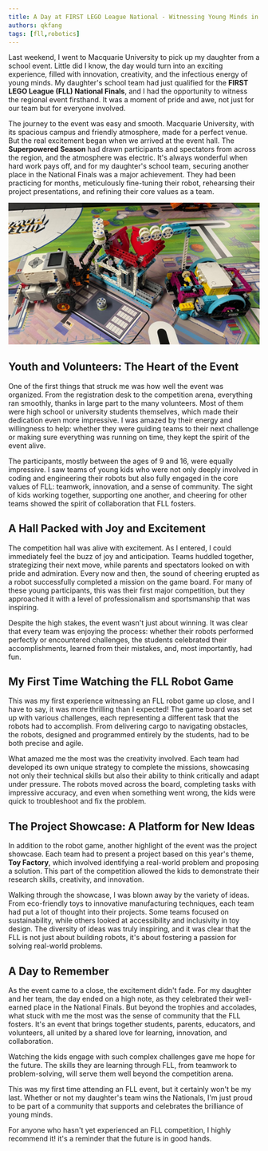 ```yaml
---
title: A Day at FIRST LEGO League National - Witnessing Young Minds in Action
authors: qkfang
tags: [fll,robotics]
---
```



Last weekend, I went to Macquarie University to pick up my daughter from a school event. Little did I know, the day would turn into an exciting experience, filled with innovation, creativity, and the infectious energy of young minds. My daughter's school team had just qualified for the **FIRST LEGO League (FLL) National Finals**, and I had the opportunity to witness the regional event firsthand. It was a moment of pride and awe, not just for our team but for everyone involved.

The journey to the event was easy and smooth. Macquarie University, with its spacious campus and friendly atmosphere, made for a perfect venue. But the real excitement began when we arrived at the event hall. The **Superpowered Season** had drawn participants and spectators from across the region, and the atmosphere was electric. It's always wonderful when hard work pays off, and for my daughter's school team, securing another place in the National Finals was a major achievement. They had been practicing for months, meticulously fine-tuning their robot, rehearsing their project presentations, and refining their core values as a team.

![alt text](images/fll-superpowered-kit.png)

## Youth and Volunteers: The Heart of the Event

One of the first things that struck me was how well the event was organized. From the registration desk to the competition arena, everything ran smoothly, thanks in large part to the many volunteers. Most of them were high school or university students themselves, which made their dedication even more impressive. I was amazed by their energy and willingness to help: whether they were guiding teams to their next challenge or making sure everything was running on time, they kept the spirit of the event alive.

The participants, mostly between the ages of 9 and 16, were equally impressive. I saw teams of young kids who were not only deeply involved in coding and engineering their robots but also fully engaged in the core values of FLL: teamwork, innovation, and a sense of community. The sight of kids working together, supporting one another, and cheering for other teams showed the spirit of collaboration that FLL fosters.

## A Hall Packed with Joy and Excitement

The competition hall was alive with excitement. As I entered, I could immediately feel the buzz of joy and anticipation. Teams huddled together, strategizing their next move, while parents and spectators looked on with pride and admiration. Every now and then, the sound of cheering erupted as a robot successfully completed a mission on the game board. For many of these young participants, this was their first major competition, but they approached it with a level of professionalism and sportsmanship that was inspiring.

Despite the high stakes, the event wasn't just about winning. It was clear that every team was enjoying the process: whether their robots performed perfectly or encountered challenges, the students celebrated their accomplishments, learned from their mistakes, and, most importantly, had fun.

## My First Time Watching the FLL Robot Game

This was my first experience witnessing an FLL robot game up close, and I have to say, it was more thrilling than I expected! The game board was set up with various challenges, each representing a different task that the robots had to accomplish. From delivering cargo to navigating obstacles, the robots, designed and programmed entirely by the students, had to be both precise and agile.

What amazed me the most was the creativity involved. Each team had developed its own unique strategy to complete the missions, showcasing not only their technical skills but also their ability to think critically and adapt under pressure. The robots moved across the board, completing tasks with impressive accuracy, and even when something went wrong, the kids were quick to troubleshoot and fix the problem.

## The Project Showcase: A Platform for New Ideas

In addition to the robot game, another highlight of the event was the project showcase. Each team had to present a project based on this year's theme, **Toy Factory**, which involved identifying a real-world problem and proposing a solution. This part of the competition allowed the kids to demonstrate their research skills, creativity, and innovation.

Walking through the showcase, I was blown away by the variety of ideas. From eco-friendly toys to innovative manufacturing techniques, each team had put a lot of thought into their projects. Some teams focused on sustainability, while others looked at accessibility and inclusivity in toy design. The diversity of ideas was truly inspiring, and it was clear that the FLL is not just about building robots, it's about fostering a passion for solving real-world problems.

## A Day to Remember

As the event came to a close, the excitement didn't fade. For my daughter and her team, the day ended on a high note, as they celebrated their well-earned place in the National Finals. But beyond the trophies and accolades, what stuck with me the most was the sense of community that the FLL fosters. It's an event that brings together students, parents, educators, and volunteers, all united by a shared love for learning, innovation, and collaboration.

Watching the kids engage with such complex challenges gave me hope for the future. The skills they are learning through FLL, from teamwork to problem-solving, will serve them well beyond the competition arena.

This was my first time attending an FLL event, but it certainly won't be my last. Whether or not my daughter's team wins the Nationals, I'm just proud to be part of a community that supports and celebrates the brilliance of young minds.

For anyone who hasn't yet experienced an FLL competition, I highly recommend it! it's a reminder that the future is in good hands.
